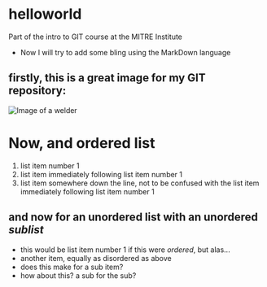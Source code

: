 # helloworld
Part of the intro to GIT course at the MITRE Institute
* Now I will try to add some bling using the MarkDown language

## firstly, this is a great image for my GIT repository:
![Image of a welder](http://ingalls.huntingtoningalls.com/wp-content/uploads/2016/08/welder_wide.jpg)

# Now, and ordered list

1. list item number 1
2. list item immediately following list item number 1
3. list item somewhere down the line, not to be confused with the list item immediately following list item number 1

## and now for an unordered **list** with an unordered *sublist*

* this would be list item number 1 if this were *ordered*, but alas...
* another item, equally as disordered as above
 * does this make for a sub item?
  * how about this? a sub for the sub?

